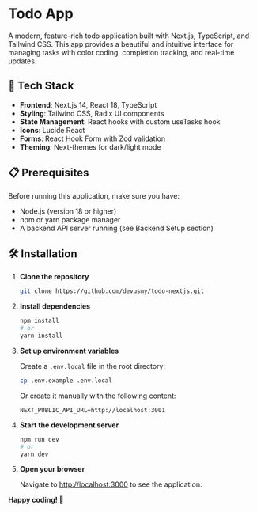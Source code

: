# Todo App

A modern, feature-rich todo application built with Next.js, TypeScript, and Tailwind CSS. This app provides a beautiful and intuitive interface for managing tasks with color coding, completion tracking, and real-time updates.

## 🚀 Tech Stack

- **Frontend**: Next.js 14, React 18, TypeScript
- **Styling**: Tailwind CSS, Radix UI components
- **State Management**: React hooks with custom useTasks hook
- **Icons**: Lucide React
- **Forms**: React Hook Form with Zod validation
- **Theming**: Next-themes for dark/light mode

## 📋 Prerequisites

Before running this application, make sure you have:

- Node.js (version 18 or higher)
- npm or yarn package manager
- A backend API server running (see Backend Setup section)

## 🛠️ Installation

1. **Clone the repository**
   ```bash
   git clone https://github.com/devusmy/todo-nextjs.git
   ```

2. **Install dependencies**
   ```bash
   npm install
   # or
   yarn install
   ```

3. **Set up environment variables**
   
   Create a `.env.local` file in the root directory:
   ```bash
   cp .env.example .env.local
   ```
   
   Or create it manually with the following content:
   ```
   NEXT_PUBLIC_API_URL=http://localhost:3001
   ```

4. **Start the development server**
   ```bash
   npm run dev
   # or
   yarn dev
   ```

5. **Open your browser**
   
   Navigate to [http://localhost:3000](http://localhost:3000) to see the application.

**Happy coding! 🎉** 
